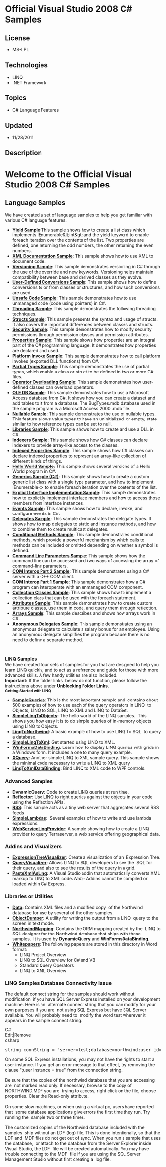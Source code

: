 # Official Visual Studio 2008 C# Samples
## License
- MS-LPL
## Technologies
- LINQ
- .NET Framework
## Topics
- C# Language Features
## Updated
- 11/28/2011
## Description

<h1>Welcome to the Official Visual Studio 2008 C# Samples</h1>
<h2>Language Samples</h2>
<div>We have created a set of language samples to help you get familiar with&nbsp; various C# language features.</div>
<div>
<ul>
<li><strong><a href="http://code.msdn.microsoft.com/Yield-Sample-1732fa9e">Yield Sample</a></strong>:This sample shows how to create a list class which implements IEnumerable&amp;lt;int&amp;gt; and the yield keyword to enable foreach iteration over the contents
 of the list. Two properties are defined, one returning the odd numbers, the other returning the even numbers.
</li><li><strong><a href="http://code.msdn.microsoft.com/XML-Documentation-Sample-4a0ccefb">XML Documentation Sample</a></strong>:&nbsp;This sample shows how to use XML to document code.
</li><li><strong><a href="http://code.msdn.microsoft.com/Versioning-Sample-db303dc3">Versioning Sample</a></strong>:&nbsp;This sample demonstrates versioning in C# through the use of the override and new keywords. Versioning helps maintain compatibility between
 base and derived classes as they evolve. </li><li><strong><a href="http://code.msdn.microsoft.com/User-Defined-Conversions-3893a8fd">User-Defined Conversions Sample</a></strong>:&nbsp;This sample shows how to define conversions to or from classes or structures, and how such conversions are used.
</li><li><strong><a href="http://code.msdn.microsoft.com/Unsafe-Code-Sample-165f8e5a">Unsafe Code Sample</a></strong>:&nbsp;This sample demonstrates how to use unmanaged code (code using pointers) in C#.
</li><li><strong><a href="http://code.msdn.microsoft.com/Threading-Sample-54601f1b">Threading Sample</a>:</strong>&nbsp;This sample demonstrates the following threading techniques.
</li><li><strong><a href="http://code.msdn.microsoft.com/Structs-Sample-815a60b1">Structs Sample</a></strong>:&nbsp;This sample presents the syntax and usage of structs. It also covers the important differences between classes and structs.
</li><li><strong><a href="http://code.msdn.microsoft.com/Security-Sample-42013a3b">Security Sample</a></strong>:&nbsp;This sample demonstrates how to modify security permissions through permission classes and permission attributes.
</li><li><strong><a href="http://code.msdn.microsoft.com/Properties-Sample-e38fd36d">Properties Sample</a></strong>:&nbsp;This sample shows how properties are an integral part of the C# programming language. It demonstrates how properties are declared and used.
</li><li><strong><a href="http://code.msdn.microsoft.com/Platform-Invoke-Sample-0d6d1da1">Platform Invoke Sample</a></strong>:&nbsp;This sample demonstrates how to call platform invokes (exported DLL functions) from C#.
</li><li><strong><a href="http://code.msdn.microsoft.com/Partial-Types-Sample-268f739f">Partial Types Sample</a></strong>:&nbsp;This sample demonstrates the use of partial types, which enable a class or struct to be defined in two or more C# files.
</li><li><strong><a href="http://code.msdn.microsoft.com/Operator-Overloading-Sample-e04c11be">Operator Overloading Sample</a></strong>:&nbsp;This sample demonstrates how user-defined classes can overload operators.
</li><li><strong><a href="http://code.msdn.microsoft.com/OLE-DB-Sample-77270f4d">OLE DB Sample</a></strong>:&nbsp;This sample demonstrates how to use a Microsoft Access database from C#. It shows how you can create a dataset and add tables to it from a database.
 The BugTypes.mdb database used in the sample program is a Microsoft Access 2000 .mdb file.
</li><li><strong><a href="http://code.msdn.microsoft.com/Nullable-Sample-666775a6">Nullable Sample</a></strong>:&nbsp;This sample demonstrates the use of nullable types. This feature allows value types to have an uninitialized, or empty, state similar to how reference
 types can be set to null. </li><li><strong><a href="http://code.msdn.microsoft.com/Libraries-Sample-6026fa61">Libraries Sample</a></strong>:&nbsp;This sample shows how to create and use a DLL in C#.
</li><li><strong><a href="http://code.msdn.microsoft.com/Indexers-Sample-404fad24">Indexers Sample</a></strong>:&nbsp;This sample shows how C# classes can declare indexers to provide array-like access to the classes.
</li><li><strong><a href="http://code.msdn.microsoft.com/Indexed-Properties-Sample-b677efee">Indexed Properties Sample</a></strong>:&nbsp;This sample shows how C# classes can declare indexed properties to represent an array-like collection of different kinds of
 things. </li><li><strong><a href="http://code.msdn.microsoft.com/Hello-World-Sample-9f11084a">Hello World Sample</a></strong>:&nbsp;This sample shows several versions of a Hello World program in C#.
</li><li><strong><a href="http://code.msdn.microsoft.com/Generics-Sample-C-f83680e0">Generics Sample (C#)</a></strong>:&nbsp;This sample shows how to create a custom generic list class with a single type parameter, and how to implement IEnumerable&lt;&gt; to enable
 foreach iteration over the contents of the list.&nbsp; </li><li><strong><a href="http://code.msdn.microsoft.com/Explicit-Interface-e1ce2f56">Explicit Interface Implementation Sample</a></strong>:&nbsp;This sample demonstrates how to explicitly implement interface members and how to access those members from interface
 instances. </li><li><strong><a href="http://code.msdn.microsoft.com/Events-Sample-1a0d4dd1">Events Sample</a>:</strong>&nbsp;This sample shows how to declare, invoke, and configure events in C#.
</li><li><strong><a href="http://code.msdn.microsoft.com/Delegates-Sample-4981b6ac">Delegates Sample</a></strong>:&nbsp;This sample demonstrates the delegate types. It shows how to map delegates to static and instance methods, and how to combine them to create multicast
 delegates. </li><li><strong><a href="http://code.msdn.microsoft.com/Conditional-Methods-Sample-4d354013">Conditional Methods Sample</a></strong>:&nbsp;This sample demonstrates conditional methods, which provide a powerful mechanism by which calls to methods can be included
 or omitted depending on whether a symbol is defined. </li><li><strong><a href="http://code.msdn.microsoft.com/Command-Line-Parameters-5d2fc822">Command Line Parameters Sample</a></strong>:&nbsp;This sample shows how the command line can be accessed and two ways of accessing the array of command-line parameters.
</li><li><strong><a href="http://code.msdn.microsoft.com/COM-Interop-Part-2-Sample-be415125">COM Interop Part 2 Sample</a></strong>:&nbsp;This sample demonstrates using a C# server with a C&#43;&#43; COM client.
</li><li><strong><a href="http://code.msdn.microsoft.com/COM-Interop-Part-1-Sample-d5586f6c">COM Interop Part 1 Sample</a></strong>:&nbsp;This sample demonstrates how a C# program can interoperate with an unmanaged COM component.
</li><li><strong><a href="http://code.msdn.microsoft.com/Collection-Classes-Sample-9055532e">Collection Classes Sample</a></strong>:&nbsp;This sample shows how to implement a collection class that can be used with the foreach statement.
</li><li><strong><a href="http://code.msdn.microsoft.com/Attributes-Sample-9adb19f0">Attributes Sample</a></strong>:&nbsp;This sample demonstrates how to create custom attribute classes, use them in code, and query them through reflection.
</li><li><strong><a href="http://code.msdn.microsoft.com/Arrays-Sample-b653e063">Arrays Sample</a></strong>:&nbsp;This sample describes and shows how arrays work in C#.
</li><li><strong><a href="http://code.msdn.microsoft.com/Anonymous-Delegates-Sample-a0453a77">Anonymous Delegates Sample</a></strong>:&nbsp;This sample demonstrates using an anonymous delegate to calculate a salary bonus for an employee. Using an anonymous delegate
 simplifies the program because there is no need to define a separate method. </li></ul>
<p>&nbsp;</p>
</div>
<div><span style="font-size:15px; font-weight:bold">LINQ Samples</span></div>
<div>We have created four sets of samples for you that are designed to help you&nbsp; learn LINQ quickly, and to act as a reference and guide for those with more&nbsp; advanced skills. A few handy utilities are also included.</div>
<div><span class="red"><strong>Important:</strong></span> If the folder links&nbsp; below do not function, please follow the instructions above under
<strong>Unblocking Folder Links</strong>.</div>
<div></div>
<div><span style="font-size:12px; font-weight:bold">Getting Started with LINQ</span></div>
<ul>
<li><strong><a href="http://code.msdn.microsoft.com/101-LINQ-Samples-3fb9811b">SampleQueries</a></strong>: This is the most important sample and&nbsp; contains about 500 examples of how to use each of the query operators in LINQ&nbsp; to Objects, LINQ to SQL,
 LINQ to XML and LINQ to DataSet. </li><li><strong><a href="http://code.msdn.microsoft.com/SimpleLinqToObjects-72f03ee8">SimpleLinqToObjects</a>:</strong> The hello world of the LINQ samples.&nbsp; This shows you how easy it is to do simple queries of in-memory objects using LINQ to Objects.
</li><li><strong><a href="http://code.msdn.microsoft.com/LinqToNorthwind-875bafdb">LinqToNorthwind</a></strong>: A basic example of how to use LINQ To SQL&nbsp; to query a database.
</li><li><strong><a href="http://code.msdn.microsoft.com/SimpleLinqToXml-917a81ad">SimpleLinqToXml</a></strong>: Get started using LINQ to XML.
</li><li><strong><a href="http://code.msdn.microsoft.com/WinFormsDataBinding-617c639b">WinFormsDataBinding</a></strong>: Learn how to display LINQ queries with grids in a Windows form. It includes a one to many query example.
</li><li><strong><a href="http://code.msdn.microsoft.com/XQuery-14bcc5bf">XQuery</a></strong>: Another simple LINQ to XML sample query. This sample shows the minimal code necessary to write a LINQ to XML query
</li><li><strong><a href="http://code.msdn.microsoft.com/LinqToXmlDataBinding-5d4ff6f1">LinqToXmlDataBinding</a></strong>: Bind LINQ to XML code to WPF controls.
</li></ul>
<h3>Advanced Samples</h3>
<ul>
<li><strong><a href="http://code.msdn.microsoft.com/DynamicQuery-f65f6a4d">DynamicQuery</a>:
</strong>Code to create LINQ queries at run time. </li><li><strong><a href="http://code.msdn.microsoft.com/Reflector-39a3a670">Reflector</a></strong>: Use LINQ to right queries against the objects in your code using the Reflection APIs.
</li><li><strong><a href="http://code.msdn.microsoft.com/Rss-707908cf">RSS</a></strong>: This sample acts as a tiny web server that aggregates several RSS feeds
</li><li><strong><a href="http://code.msdn.microsoft.com/SimpleLambdas-331554a4">SimpleLambdas</a></strong>:&nbsp; Several examples of how to write and use lambda expressions.
</li><li><strong><a href="http://code.msdn.microsoft.com/LINQ-to-TerraServer-d6f7873b">WebServiceLinqProvider</a></strong>: A sample showing how to create a LINQ provider to query Terraserver, a web service offering geographical data.
</li></ul>
<h3>Addins and Visualizers</h3>
<ul>
<li><strong><a href="http://code.msdn.microsoft.com/ExpressionTreeVisualizer-3dbdf0c7">ExpressionTreeVisualizer</a></strong>: Create a visualization of an&nbsp; Expression Tree.
</li><li><strong><a href="http://code.msdn.microsoft.com/QueryVisualizer-5892f28c">QueryVisualizer</a></strong>: Allows LINQ to SQL developers to see the&nbsp; SQL for their query, and also to see the results of the query in a grid.
</li><li><strong><a href="http://code.msdn.microsoft.com/PasteXmlAsLinq-fe6d0540">PasteXmlAsLinq</a>:
</strong>A Visual Studio addin that automatically converts XML markup to LINQ to XML code<strong>.
</strong><em>Note:</em> Addins cannot be compiled or loaded within C# Express. </li></ul>
<h3>Libraries or Utilities</h3>
<ul>
<li><strong><a href="/Visual-Studio-2008-C-d295cdba/file/46083/1/Data.zip">Data</a>:
</strong>Contains XML files and a modified copy&nbsp; of the Northwind database for use by several of the other samples.
</li><li><strong><a id="46086" href="/Visual-Studio-2008-C-d295cdba/file/46086/1/ObjectDumper.zip">ObjectDumper</a>:
</strong>A utility for writing the output from a LINQ&nbsp; query to the screen in text mode.
</li><li><strong><a id="46089" href="/Visual-Studio-2008-C-d295cdba/file/46089/1/NorthwindMapping.zip">NorthwindMapping</a></strong>: Contains the ORM mapping created by the&nbsp; LINQ to SQL designer for the Northwind database that ships with these samples.&nbsp;
 It is used by <strong>DynamicQuery</strong> and <strong>WinFormsDataBinding</strong>.
</li><li><strong><a href="/Visual-Studio-2008-C-d295cdba/file/46085/1/WhitePapers.zip">Whitepapers</a></strong>: The following papers are stored in this directory in Word format:
<ul>
<li>LINQ Project Overview </li><li>LINQ to SQL Overview for C# and VB </li><li>Standard Query Operators </li><li>LINQ to XML Overview </li></ul>
</li></ul>
<h3>LINQ Samples Database Connectivity Issue</h3>
<p>The default connect string for the samples should work without modification&nbsp; if you have SQL Server Express installed on your development machine. Here is an&nbsp; alternate connect string that you can modify for your own purposes if you are&nbsp; not
 using SQL Express but have SQL Server available. You will probably need to&nbsp; modify the word test wherever it appears in the sample connect string.</p>
<div class="scriptcode">
<div class="pluginEditHolder" pluginCommand="mceScriptCode">
<div class="title"><span>C#</span></div>
<div class="pluginLinkHolder"><span class="pluginEditHolderLink">Edit</span>|<span class="pluginRemoveHolderLink">Remove</span></div>
<span class="hidden">csharp</span>

<div class="preview">
<pre class="csharp"><span class="cs__keyword">string</span>&nbsp;connString&nbsp;=&nbsp;<span class="cs__string">&quot;server=test;database=northwind;user&nbsp;id=test;password=test&quot;</span>;&nbsp;</pre>
</div>
</div>
</div>
<p>On some SQL Express installations, you may not have the rights to start a&nbsp; user instance. If you get an error message to that effect, try removing the&nbsp; clause &quot;;user instance = true&quot; from the connection string.<br>
&nbsp;<br>
Be sure that the copies of the northwind database that you are accessing are&nbsp; not marked read only. If necessary, browse to the copy of NORTHWIND.MDF you are&nbsp; trying to access, right click on the file, choose properties. Clear the Read-only attribute.<br>
&nbsp;<br>
On some slow machines, or when using a virtual pc, users have reported that&nbsp; some database applications give errors the first time they run. Try running the&nbsp; sample two or three times.<br>
&nbsp;<br>
The customized copies of the Northwind database included with the samples&nbsp; ship without an LDF (log) file. This is done intentionally, so that the LDF and&nbsp; MDF files do not get out of sync. When you run a sample that uses the database,&nbsp; or attach
 to the database from the Server Explorer inside Visual Studio, the LDF&nbsp; file will be created automatically. You may have trouble connecting to the MDF&nbsp; file if you are using the SQL Server Management Studio without first creating a&nbsp; log file.</p>
